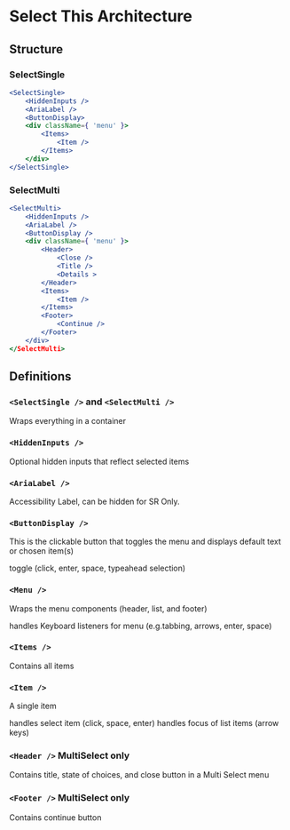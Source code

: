 # Select This Architecture

## Structure

### SelectSingle
```jsx
<SelectSingle>
    <HiddenInputs />
    <AriaLabel />
    <ButtonDisplay>
    <div className={ 'menu' }>
        <Items>
            <Item />
        </Items>
    </div>
</SelectSingle>
```

### SelectMulti
```jsx
<SelectMulti>
    <HiddenInputs />
    <AriaLabel />
    <ButtonDisplay />
    <div className={ 'menu' }>
        <Header>
            <Close />
            <Title />
            <Details >
        </Header>
        <Items>
            <Item />
        </Items>
        <Footer>
            <Continue />
        </Footer>
    </div>
</SelectMulti>
```

## Definitions

### `<SelectSingle />` and `<SelectMulti />`
Wraps everything in a container

### `<HiddenInputs />`
Optional hidden inputs that reflect selected items

### `<AriaLabel />`
Accessibility Label, can be hidden for SR Only.

### `<ButtonDisplay />`
This is the clickable button that toggles the menu and displays 
default text or chosen item(s)

toggle (click, enter, space, typeahead selection)

### `<Menu />`
Wraps the menu components (header, list, and footer)

handles Keyboard listeners for menu (e.g.tabbing, arrows, enter, 
 space)

### `<Items />`
Contains all items

### `<Item />`
A single item

handles select item (click, space, enter)
handles focus of list items (arrow keys)

### `<Header />` MultiSelect only
Contains title, state of choices, and close button in a Multi Select menu

### `<Footer />` MultiSelect only
Contains continue button






